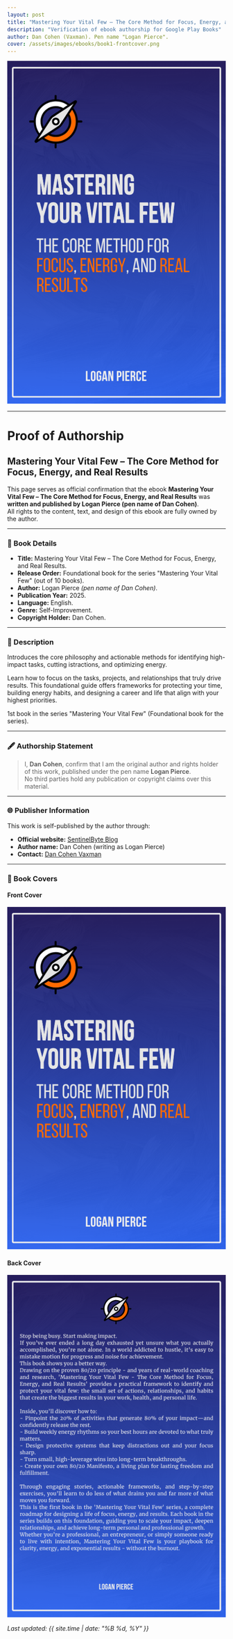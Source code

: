```yaml
---
layout: post
title: "Mastering Your Vital Few – The Core Method for Focus, Energy, and Real Results"
description: "Verification of ebook authorship for Google Play Books"
author: Dan Cohen (Vaxman). Pen name "Logan Pierce".
cover: /assets/images/ebooks/book1-frontcover.png
---
```

![Cover Image](/assets/images/ebooks/book1-frontcover.png)

---

# Proof of Authorship 
## Mastering Your Vital Few – The Core Method for Focus, Energy, and Real Results

This page serves as official confirmation that the ebook **Mastering Your Vital Few – The Core Method for Focus, Energy, and Real Results** was **written and published by Logan Pierce (pen name of Dan Cohen)**.  
All rights to the content, text, and design of this ebook are fully owned by the author.

---

### 📘 Book Details
- **Title:** Mastering Your Vital Few – The Core Method for Focus, Energy, and Real Results.
- **Release Order:** Foundational book for the series "Mastering Your Vital Few" (out of 10 books).
- **Author:** Logan Pierce *(pen name of Dan Cohen)*.  
- **Publication Year:** 2025.
- **Language:** English.
- **Genre:** Self-Improvement.
- **Copyright Holder:** Dan Cohen.

---

### 💬 Description
Introduces the core philosophy and actionable methods for identifying high-impact tasks, cutting  istractions, and optimizing energy. 

Learn how to focus on the tasks, projects, and relationships that truly drive results. This foundational guide offers frameworks for protecting your time, building energy habits, and designing a career and life that align with your highest priorities.

1st book in the series "Mastering Your Vital Few" (Foundational book for the series).

---

### 🖋️ Authorship Statement

> I, **Dan Cohen**, confirm that I am the original author and rights holder of this work, published under the pen name **Logan Pierce**.  
> No third parties hold any publication or copyright claims over this material.

---

### 🌐 Publisher Information
This work is self-published by the author through:
- **Official website:** [SentinelByte Blog](https://sentinelbyte.github.io/)  
- **Author name:** Dan Cohen (writing as Logan Pierce)  
- **Contact:** [Dan Cohen Vaxman](https://www.linkedin.com/in/35b767173/)

---

### 📘 Book Covers

#### Front Cover
![Front Cover](/assets/images/ebooks/book1-frontcover.png)

#### Back Cover
![Back Cover](/assets/images/ebooks/book1-backcover.png)


_Last updated: {{ site.time | date: "%B %d, %Y" }}_
